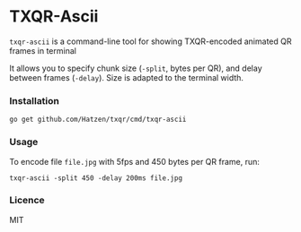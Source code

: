 # TXQR-Ascii

`txqr-ascii` is a command-line tool for showing TXQR-encoded animated QR frames in terminal

It allows you to specify chunk size (`-split`, bytes per QR), and delay between frames (`-delay`). Size is adapted to the terminal width.

### Installation

```
go get github.com/Hatzen/txqr/cmd/txqr-ascii

```

### Usage
To encode file `file.jpg` with 5fps and 450 bytes per QR frame, run:

```
txqr-ascii -split 450 -delay 200ms file.jpg
```


### Licence

MIT
